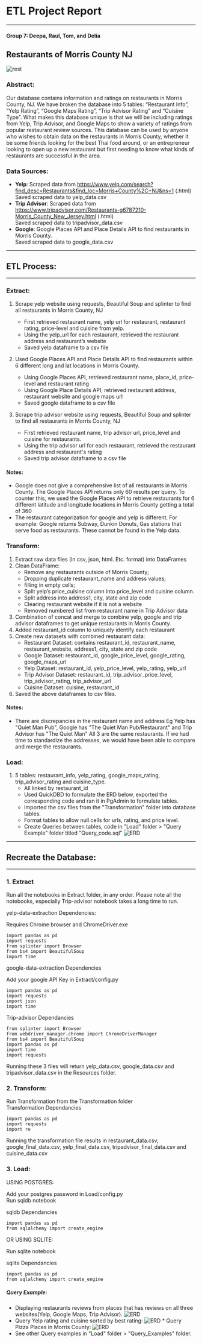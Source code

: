 # ETL Project Report
---
#### Group 7: Deepa, Raul, Tom, and Delia

## Restaurants of Morris County NJ

![rest](Resources/restaurant.png)

### Abstract:

   Our database contains information and ratings on restaurants in Morris County, NJ.  We have broken the database into 5 tables: “Restaurant Info”, “Yelp Rating”, “Google Maps Rating”, “Trip Advisor Rating” and “Cuisine Type”.  What makes this database unique is that we will be including ratings from Yelp, Trip Advisor, and Google Maps to show a variety of ratings from popular restaurant review sources.  This database can be used by anyone who wishes to obtain data on the restaurants in Morris County, whether it be some friends looking for the best Thai food around, or an entrepreneur looking to open up a new restaurant but first needing to know what kinds of restaurants are successful in the area. 

### Data Sources:
* **Yelp**: Scraped data from https://www.yelp.com/search?find_desc=Restaurants&find_loc=Morris+County%2C+NJ&ns=1 (.html)   
Saved scraped data to yelp_data.csv
* **Trip Advisor**: Scraped data from https://www.tripadvisor.com/Restaurants-g6787210-Morris_County_New_Jersey.html (.html)   
Saved scraped data to tripadvisor_data.csv
* **Google**: Google Places API and Place Details API to find restaurants in Morris County.    
Saved scraped data to google_data.csv

---

## ETL Process:

---

### Extract:
1. Scrape yelp website using requests, Beautiful Soup and splinter to find all restaurants in Morris County, NJ
    * First retrieved restaurant name, yelp url for restaurant, restaurant rating, price-level and cuisine from yelp.
    * Using the yelp_url for each restaurant, retrieved the restaurant address and restaurant’s website
    * Saved yelp dataframe to a csv file   
   
   
2. Used Google Places API and Place Details API to find restaurants within 6 different long and lat locations in Morris County.
    * Using Google Places API, retrieved restaurant name, place_id, price-level and restaurant rating
    * Using Google Place Details API, retrieved restaurant address, restaurant website and google maps url
    * Saved google dataframe to a csv file   
       
       
3. Scrape trip advisor website using requests, Beautiful Soup and splinter to find all restaurants in Morris County, NJ
    * First retrieved restaurant name, trip advisor url, price_level and cuisine for restaurants.
    * Using the trip advisor url for each restaurant, retrieved the restaurant address and restaurant's rating
    * Saved trip advisor dataframe to a csv file
   
#### Notes:
* Google does not give a comprehensive list of all restaurants in Morris County. The Google Places API returns only 60 results per query. To counter this, we used the Google Places API to retrieve restaurants for 6 different latitude and longitude locations in Morris County getting a total of 360         
* The restaurant categorization for google and yelp is different. For example: Google returns Subway, Dunkin Donuts, Gas stations that serve food as restaurants. These cannot be found in the Yelp data.  

### Transform:
1. Extract raw data files (in csv, json, html. Etc. format)  into DataFrames
2. Clean DataFrame: 
    * Remove any restaurants outside of Morris County; 
    * Dropping duplicate restaurant_name and address values; 
    * filling in empty cells; 
    * Split yelp’s price_cuisine column into price_level and cuisine column.
    * Split address into address1, city, state and zip code
    * Clearing restaurant website if it is not a website
    * Removed numbered list from restaurant name in Trip Advisor data
3. Combination of concat and merge to combine yelp, google and trip advisor dataframes to get unique restaurants in Morris County.
4. Added restaurant_id column to uniquely identify each restaurant
5. Create new datasets with combined restaurant data: 
    * Restaurant Dataset: contains restaurant_id, restaurant_name, restaurant_website, address1, city, state and zip code
    * Google Dataset: restaurant_id, google_price_level, google_rating, google_maps_url
    * Yelp Dataset: restaurant_id, yelp_price_level, yelp_rating, yelp_url
    * Trip Advisor Dataset: restaurant_id, trip_advisor_price_level, trip_advisor_rating, trip_advisor_url
    * Cuisine Dataset: cuisine, restaurant_id
6. Saved the above dataframes to csv files.

#### Notes:
* There are discrepancies in the restaurant name and address Eg Yelp has "Quiet Man Pub", Google has "The Quiet Man Pub/Restaurant" and Trip Advisor has "The Quiet Man" All 3 are the same restaurants. If we had time to standardize the addresses, we would have been able to compare and merge the restaurants.

### Load:
1. 5 tables: restaurant_info, yelp_rating, google_maps_rating, trip_advisor_rating and cuisine_type.
    * All linked by restaurant_id
    * Used QuickDBD to formulate the ERD below, exported the corresponding code and ran it in PgAdmin to formulate tables.
    * Imported the csv files from the "Transformation" folder into database tables.
    * Format tables to allow null cells for urls, rating, and price level.
    * Create Queries between tables, code in "Load" folder > "Query Example" folder titled "Query_code.sql"
    ![ERD](https://github.com/deliahellander/ETL-Project/blob/load/Load/ERD.png?raw=true)

---
## Recreate the Database:
---
### 1. Extract
Run all the notebooks in Extract folder, in any order. Please note all the notebooks, especially Trip-advisor notebook takes a long time to run.   

yelp-data-extraction Dependencies:  

Requires Chrome browser and ChromeDriver.exe
       
```
import pandas as pd
import requests
from splinter import Browser
from bs4 import BeautifulSoup
import time
```    
       
google-data-extraction Dependencies   

Add your google API Key in Extract/config.py
```
import pandas as pd
import requests
import json
import time
```       
 
Trip-advisor Dependancies   

```
from splinter import Browser
from webdriver_manager.chrome import ChromeDriverManager
from bs4 import BeautifulSoup
import pandas as pd
import time
import requests
```   
Running these 3 files will return yelp_data.csv, google_data.csv and tripadvisor_data.csv in the Resources folder.  

### 2. Transform:
Run Transformation from the Transformation folder   
Transformation Dependancies
```
import pandas as pd
import requests
import re
```
Running the transformation file results in restaurant_data.csv, google_final_data.csv, yelp_final_data.csv, tripadvisor_final_data.csv and cuisine_data.csv   


### 3. Load:

USING POSTGRES:   

Add your postgres password in Load/config.py   
Run sqldb notebook

sqldb Dependancies   
```
import pandas as pd
from sqlalchemy import create_engine
```

OR USING SQLITE:

Run sqlite notebook

sqlite Dependancies   
```
import pandas as pd
from sqlalchemy import create_engine
```
    
   ##### Query Example:
   * Displaying restaurants reviews from places that has reviews on all three websites(Yelp, Google Maps, Trip Advisor).
   ![ERD](https://github.com/deliahellander/ETL-Project/blob/main/Load/Query_Examples/Ratings_From_all_3_sources.png?raw=true)
   * Query Yelp rating and cuisine sorted by best rating:
   ![ERD](https://github.com/deliahellander/ETL-Project/blob/main/Load/Query_Examples/Yelp_Rating_sorted_Desc_by_rating.png?raw=true)
    * Query Pizza Places in Morris County:
   ![ERD](https://github.com/deliahellander/ETL-Project/blob/main/Load/Query_Examples/pizza_places_in_morris_county.png?raw=true)
   * See other Query examples in "Load" folder > "Query_Examples" folder.
  




